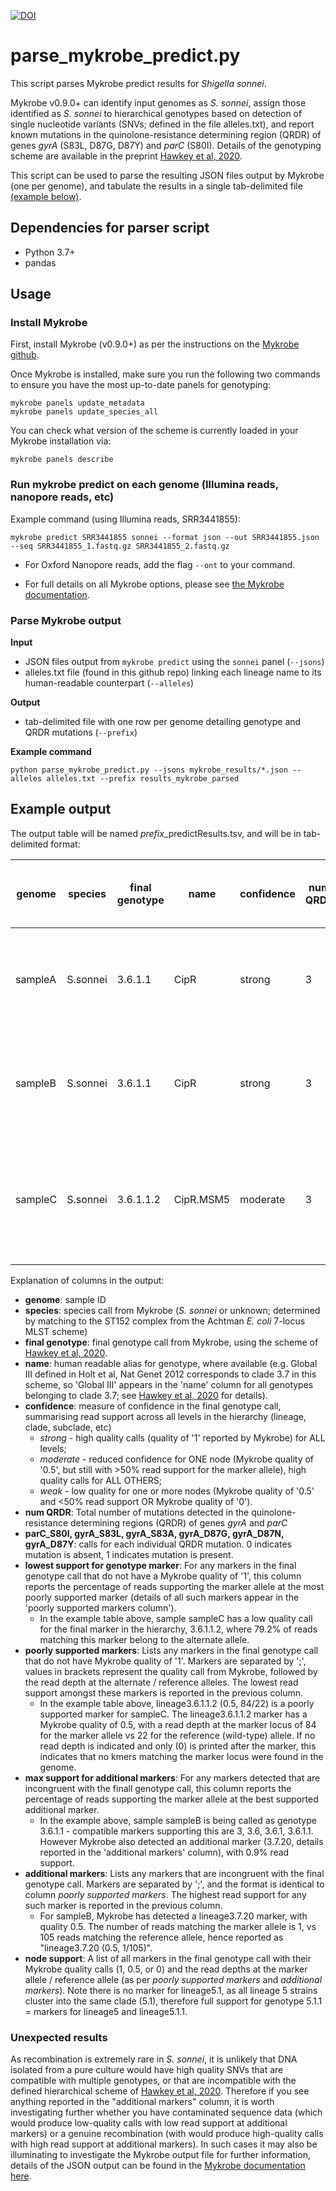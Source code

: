 [![DOI](https://zenodo.org/badge/211027360.svg)](https://zenodo.org/badge/latestdoi/211027360)

# parse_mykrobe_predict.py

This script parses Mykrobe predict results for *Shigella sonnei*. 

Mykrobe v0.9.0+ can identify input genomes as _S. sonnei_, assign those identified as _S. sonnei_ to hierarchical genotypes based on detection of single nucleotide variants (SNVs; defined in the file alleles.txt), and report known mutations in the quinolone-resistance determining region (QRDR) of genes *gyrA* (S83L, D87G, D87Y) and *parC* (S80I). Details of the genotyping scheme are available in the preprint [Hawkey et al, 2020](https://www.biorxiv.org/content/10.1101/2020.10.29.360040v1).

This script can be used to parse the resulting JSON files output by Mykrobe (one per genome), and tabulate the results in a single tab-delimited file [(example below)](#example-output).

## Dependencies for parser script
* Python 3.7+
* pandas

## Usage

### Install Mykrobe
First, install Mykrobe (v0.9.0+) as per the instructions on the [Mykrobe github](https://github.com/Mykrobe-tools/mykrobe).

Once Mykrobe is installed, make sure you run the following two commands to ensure you have the most up-to-date panels for genotyping:
```
mykrobe panels update_metadata
mykrobe panels update_species_all
```

You can check what version of the scheme is currently loaded in your Mykrobe installation via:
```
mykrobe panels describe
```

### Run mykrobe predict on each genome (Illumina reads, nanopore reads, etc)

Example command (using Illumina reads, SRR3441855):
```
mykrobe predict SRR3441855 sonnei --format json --out SRR3441855.json --seq SRR3441855_1.fastq.gz SRR3441855_2.fastq.gz
```

* For Oxford Nanopore reads, add the flag `--ont` to your command.

* For full details on all Mykrobe options, please see [the Mykrobe documentation](https://github.com/Mykrobe-tools/mykrobe).

### Parse Mykrobe output

**Input**
* JSON files output from `mykrobe predict` using the `sonnei` panel (`--jsons`)
* alleles.txt file (found in this github repo) linking each lineage name to its human-readable counterpart (`--alleles`)

**Output**
* tab-delimited file with one row per genome detailing genotype and QRDR mutations (`--prefix`)

**Example command**
```
python parse_mykrobe_predict.py --jsons mykrobe_results/*.json --alleles alleles.txt --prefix results_mykrobe_parsed
```

## Example output
The output table will be named *prefix*_predictResults.tsv, and will be in tab-delimited format:

| genome     | species   | final genotype | name      | confidence        | num QRDR | parC_S80I | gyrA_S83L | gyrA_S83A | gyrA_D87G | gyrA_D87N | gyrA_D87Y | lowest support for genotype marker | poorly supported markers      | max support for additional markers | additional markers         | node support                                                                                                                    |
|------------|-----------|----------------|-----------|-------------------|----------|-----------|-----------|-----------|-----------|-----------|-----------|------------------------------------|-------------------------------|------------------------------------|----------------------------|---------------------------------------------------------------------------------------------------------------------------------|
| sampleA | S.sonnei | 3.6.1.1        | CipR      | strong            | 3        | 1         | 1         | 0         | 1         | 0         | 0         |                                    |                               |                                    |                            | lineage3 (1; 97/0); lineage3.6 (1; 120/0); lineage3.6.1 (1; 91/0);   lineage3.6.1.1 (1; 96/0)                                   |
| sampleB | S.sonnei | 3.6.1.1        | CipR      | strong            | 3        | 1         | 1         | 0         | 1         | 0         | 0         |                                    |                               | 0.009                              | lineage3.7.20 (0.5; 1/105) | lineage3 (1; 95/0); lineage3.6 (1; 112/0); lineage3.6.1 (1; 89/0);   lineage3.6.1.1 (1; 111/1)                                  |
| sampleC | S.sonnei | 3.6.1.1.2      | CipR.MSM5 | moderate          | 3        | 1         | 1         | 0         | 1         | 0         | 0         | 0.792                              | lineage3.6.1.1.2 (0.5; 84/22) |                                    |                            | lineage3 (1; 113/0); lineage3.6 (1; 138/0); lineage3.6.1 (1; 100/0);   lineage3.6.1.1 (1; 131/0); lineage3.6.1.1.2 (0.5; 84/22) |

Explanation of columns in the output:
* **genome**: sample ID
* **species**: species call from Mykrobe (_S. sonnei_ or unknown; determined by matching to the ST152 complex from the Achtman _E. coli_ 7-locus MLST scheme)
* **final genotype**: final genotype call from Mykrobe, using the scheme of [Hawkey et al, 2020](https://www.biorxiv.org/content/10.1101/2020.10.29.360040v1).
* **name**: human readable alias for genotype, where available (e.g. Global III defined in Holt et al, Nat Genet 2012 corresponds to clade 3.7 in this scheme, so 'Global III' appears in the 'name' column for all genotypes belonging to clade 3.7; see [Hawkey et al, 2020](https://www.biorxiv.org/content/10.1101/2020.10.29.360040v1) for details).
* **confidence**: measure of confidence in the final genotype call, summarising read support across all levels in the hierarchy (lineage, clade, subclade, etc)
  * _strong_ - high quality calls (quality of '1' reported by Mykrobe) for ALL levels;
  * _moderate_ - reduced confidence for ONE node (Mykrobe quality of '0.5', but still with >50% read support for the marker allele), high quality calls for ALL OTHERS;
  * _weak_ - low quality for one or more nodes (Mykrobe quality of '0.5' and <50% read support OR Mykrobe quality of '0').
* **num QRDR**: Total number of mutations detected in the quinolone-resistance determining regions (QRDR) of genes _gyrA_ and _parC_
* **parC_S80I, gyrA_S83L, gyrA_S83A, gyrA_D87G, gyrA_D87N, gyrA_D87Y**: calls for each individual QRDR mutation. 0 indicates mutation is absent, 1 indicates mutation is present.
* **lowest support for genotype marker**: For any markers in the final genotype call that do not have a Mykrobe quality of '1', this column reports the percentage of reads supporting the marker allele at the most poorly supported marker (details of all such markers appear in the 'poorly supported markers column').
  * In the example table above, sample sampleC has a low quality call for the final marker in the hierarchy, 3.6.1.1.2, where 79.2% of reads matching this marker belong to the alternate allele.
* **poorly supported markers**: Lists any markers in the final genotype call that do not have Mykrobe quality of '1'. Markers are separated by ';', values in brackets represent the quality call from Mykrobe, followed by the read depth at the alternate / reference alleles. The lowest read support amongst these markers is reported in the previous column.
  * In the example table above, lineage3.6.1.1.2 (0.5, 84/22) is a poorly supported marker for sampleC. The lineage3.6.1.1.2 marker has a Mykrobe quality of 0.5, with a read depth at the marker locus of 84 for the marker allele vs 22 for the reference (wild-type) allele. If no read depth is indicated and only (0) is printed after the marker, this indicates that no kmers matching the marker locus were found in the genome.
* **max support for additional markers**: For any markers detected that are incongruent with the finall genotype call, this column reports the percentage of reads supporting the marker allele at the best supported additional marker.
  * In the example above, sample sampleB is being called as genotype 3.6.1.1 - compatible markers supporting this are 3, 3.6, 3.6.1, 3.6.1.1. However Mykrobe also detected an additional marker (3.7.20, details reported in the 'additional markers' column), with 0.9% read support.
* **additional markers**: Lists any markers that are incongruent with the final genotype call. Markers are separated by ';', and the format is identical to column _poorly supported markers_. The highest read support for any such marker is reported in the previous column.
  * For sampleB, Mykrobe has detected a lineage3.7.20 marker, with quality 0.5. The number of reads matching the marker allele is 1, vs 105 reads matching the reference allele, hence reported as "lineage3.7.20 (0.5, 1/105)".
* **node support**: A list of all markers in the final genotype call with their Mykrobe quality calls (1, 0.5, or 0) and the read depths at the marker allele / reference allele (as per _poorly supported markers_ and _additional markers_). Note there is no marker for lineage5.1, as all lineage 5 strains cluster into the same clade (5.1), therefore full support for genotype 5.1.1 = markers for lineage5 and lineage5.1.1.

### Unexpected results
As recombination is extremely rare in _S. sonnei_, it is unlikely that DNA isolated from a pure culture would have high quality SNVs that are compatible with multiple genotypes, or that are incompatible with the defined hierarchical scheme of [Hawkey et al, 2020](https://www.biorxiv.org/content/10.1101/2020.10.29.360040v1). Therefore if you see anything reported in the "additional markers" column, it is worth investigating further whether you have contaminated sequence data (which would produce low-quality calls with low read support at additional markers) or a genuine recombination (with would produce high-quality calls with high read support at additional markers). In such cases it may also be illuminating to investigate the Mykrobe output file for further information, details of the JSON output can be found in the [Mykrobe documentation here](https://github.com/Mykrobe-tools/mykrobe/wiki/AMR-prediction-output#json-file).
